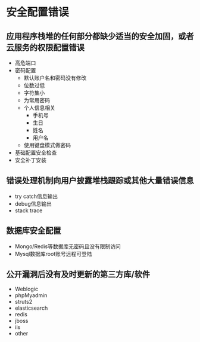 
# 安全配置错误

## 应用程序栈堆的任何部分都缺少适当的安全加固，或者云服务的权限配置错误

- 高危端口
- 密码配置
    - 默认账户名和密码没有修改
    - 位数过低
    - 字符集小
    - 为常用密码
    - 个人信息相关
        - 手机号
        - 生日
        - 姓名
        - 用户名
    - 使用键盘模式做密码
- 基础配置安全检查
- 安全补丁安装

## 错误处理机制向用户披露堆栈跟踪或其他大量错误信息

- try catch信息输出
- debug信息输出
- stack trace

## 数据库安全配置

- Mongo/Redis等数据库无密码且没有限制访问
- Mysql数据库root账号远程可登陆


## 公开漏洞后没有及时更新的第三方库/软件

- Weblogic
- phpMyadmin
- struts2
- elasticsearch
- redis
- jboss
- iis
- other